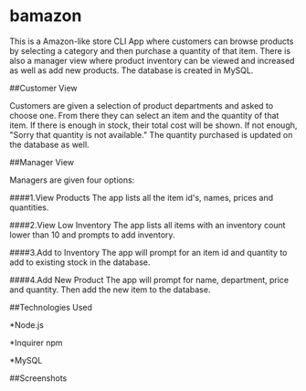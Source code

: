 # bamazon

This is a Amazon-like store CLI App where customers can browse products by selecting a category and then purchase a quantity of that item. There is also a manager view where product inventory can be viewed and increased as well as add new products. The database is created in MySQL.

##Customer View

Customers are given a selection of product departments and asked to choose one. From there they can select an item and the quantity of that item. If there is enough in stock, their total cost will be shown. If not enough, "Sorry that quantity is not available." The quantity purchased is updated on the database as well.

##Manager View

Managers are given four options:

####1.View Products
The app lists all the item id's, names, prices and quantities.

####2.View Low Inventory
The app lists all items with an inventory count lower than 10 and prompts to add inventory.

####3.Add to Inventory
The app will prompt for an item id and quantity to add to existing stock in the database.

####4.Add New Product
The app will prompt for name, department, price and quantity. Then add the new item to the database.

##Technologies Used

\*Node.js

\*Inquirer npm

\*MySQL

##Screenshots
